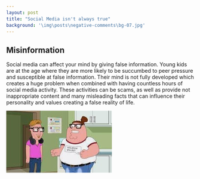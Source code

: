 ```yaml
---
layout: post
title: "Social Media isn't always true"
background: '\img\posts\negative-comments\bg-07.jpg'
---
```

## Misinformation 
Social media can affect your mind by giving false information. Young kids are at the age where they are more likely to be succumbed to peer pressure and susceptible at false information. Their mind is not fully developed which creates a huge problem when combined with having countless hours of social media activity. These activities can be scams, as well as provide not inappropriate content and many misleading facts that can influence their personality and values creating a false reality of life. 

[![Peter becomes a millenial](\img\posts\minds\millenial.jpg)](https://www.youtube.com/watch?v=x5eC7Jtp05s)

